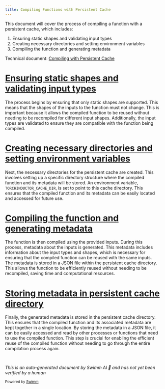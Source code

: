 ```yaml
---
title: Compiling Functions with Persistent Cache
---
```

This document will cover the process of compiling a function with a persistent cache, which includes:

1. Ensuring static shapes and validating input types
2. Creating necessary directories and setting environment variables
3. Compiling the function and generating metadata

Technical document: <SwmLink doc-title="Compiling with Persistent Cache">[Compiling with Persistent Cache](/.swm/compiling-with-persistent-cache.nsnu9ga8.sw.md)</SwmLink>

# [Ensuring static shapes and validating input types](https://app.swimm.io/repos/Z2l0aHViJTNBJTNBcHl0b3JjaC1hdXRvZG9jcy1kZW1vJTNBJTNBU3dpbW0tRGVtbw==/docs/nsnu9ga8#ensuring-static-shapes-and-validating-input-types)

The process begins by ensuring that only static shapes are supported. This means that the shapes of the inputs to the function must not change. This is important because it allows the compiled function to be reused without needing to be recompiled for different input shapes. Additionally, the input types are validated to ensure they are compatible with the function being compiled.

# [Creating necessary directories and setting environment variables](https://app.swimm.io/repos/Z2l0aHViJTNBJTNBcHl0b3JjaC1hdXRvZG9jcy1kZW1vJTNBJTNBU3dpbW0tRGVtbw==/docs/nsnu9ga8#creating-necessary-directories-and-setting-environment-variables)

Next, the necessary directories for the persistent cache are created. This involves setting up a specific directory structure where the compiled function and its metadata will be stored. An environment variable, `TORCHINDUCTOR_CACHE_DIR`, is set to point to this cache directory. This ensures that the compiled function and its metadata can be easily located and accessed for future use.

# [Compiling the function and generating metadata](https://app.swimm.io/repos/Z2l0aHViJTNBJTNBcHl0b3JjaC1hdXRvZG9jcy1kZW1vJTNBJTNBU3dpbW0tRGVtbw==/docs/nsnu9ga8#compiling-the-function-and-generating-metadata)

The function is then compiled using the provided inputs. During this process, metadata about the inputs is generated. This metadata includes information about the input types and shapes, which is necessary for ensuring that the compiled function can be reused with the same inputs. The metadata is stored in a JSON file within the persistent cache directory. This allows the function to be efficiently reused without needing to be recompiled, saving time and computational resources.

# [Storing metadata in persistent cache directory](https://app.swimm.io/repos/Z2l0aHViJTNBJTNBcHl0b3JjaC1hdXRvZG9jcy1kZW1vJTNBJTNBU3dpbW0tRGVtbw==/docs/nsnu9ga8#storing-metadata-in-persistent-cache-directory)

Finally, the generated metadata is stored in the persistent cache directory. This ensures that the compiled function and its associated metadata are kept together in a single location. By storing the metadata in a JSON file, it can be easily accessed and read by other processes or functions that need to use the compiled function. This step is crucial for enabling the efficient reuse of the compiled function without needing to go through the entire compilation process again.

&nbsp;

*This is an auto-generated document by Swimm AI 🌊 and has not yet been verified by a human*

<SwmMeta version="3.0.0" repo-id="Z2l0aHViJTNBJTNBcHl0b3JjaC1hdXRvZG9jcy1kZW1vJTNBJTNBU3dpbW0tRGVtbw==" repo-name="pytorch-autodocs-demo"><sup>Powered by [Swimm](https://app.swimm.io/)</sup></SwmMeta>
